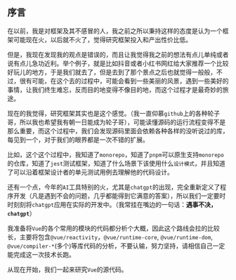 ## 序言

在以前，我是对框架及其不感冒的人，我之前之所以秉持这样的态度是认为一个框架可能现在火，以后就不火了，觉得研究框架投入和产出性价比低。

但是，我现在发现我的观点是错误的，而且让我觉得我之前的想法有点儿单纯或者说有点儿急功近利。举个例子，就是比如抖音或者小红书网红给大家推荐一个比较好玩儿的地方，于是我们就去了，但是去到了那个景点之后也就觉得一般般，不过，很有可能，在这个去的过程中，可能会看到一些美丽的风景，遇到一些美好的事情，让我们终生难忘，反而目的地变得不像目的地，而这个过程才是最奇妙的旅途。

现在的我觉得，研究框架其实也是这个感觉。（我一直仰慕`github`上的各种轮子哥，所以我也希望我有朝一日能成为轮子哥），可能读懂源码的运行流程变得不是那么重要，而这个过程中，我们会发现源码里面会依赖各种各样的没听说过的库，每见到一个，对于我们的眼界都是一次不错的扩展。

比如，这个这个过程中，我知道了`monorepo`，知道了`pnpm`可以原生支持`monorepo`的仓库，知道了`jest`测试框架，知道了什么场景下该使用什么`设计模式`，并且知道了可以沿着框架设计者的单元测试用例去理解他的代码设计。

还有一个点，今年的`AI`工具特别的火，尤其是`chatgpt`的出现，完全重新定义了程序开发（凡是遇到不会的问题，几乎都能得到它满意的答案），所以我们一定要时时刻刻将`chatgpt`应用在实际的开发中。（我常挂在嘴边的一句话：**遇事不决，`chatgpt`**）

我准备将`Vue`的各个常用的模块的代码都分析个大概，因此这个路线会拉的比较长，主要将包含`@vue/reactivity`，`@vue/runtime-core`, `@vue/runtime-dom`, `@vue/compiler-*`(多个)等库代码的分析，不要认输，努力坚持，请相信自己一定能完成这一次技术长跑。

从现在开始，我们一起来研究`Vue`的源代码。
